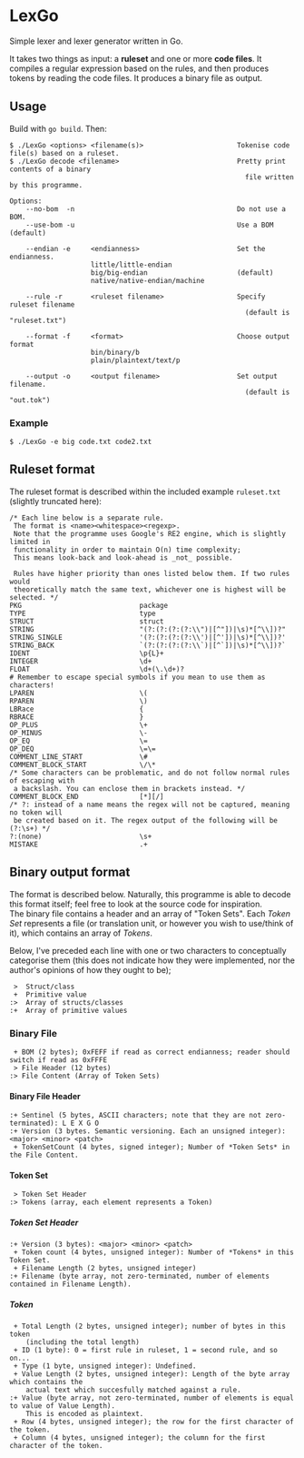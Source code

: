 # LexGo

Simple lexer and lexer generator written in Go.

It takes two things as input: a **ruleset** and one or more **code files**.
It compiles a regular expression based on the rules, and then produces tokens
by reading the code files. It produces a binary file as output.

## Usage

Build with `go build`. Then:

```
$ ./LexGo <options> <filename(s)>                       Tokenise code file(s) based on a ruleset.
$ ./LexGo decode <filename>                             Pretty print contents of a binary
                                                          file written by this programme. 

Options:
    --no-bom  -n                                        Do not use a BOM.
    --use-bom -u                                        Use a BOM (default)
    
    --endian -e     <endianness>                        Set the endianness.
                    little/little-endian
                    big/big-endian                      (default)
                    native/native-endian/machine
                    
    --rule -r       <ruleset filename>                  Specify ruleset filename
                                                          (default is "ruleset.txt")
    
    --format -f     <format>                            Choose output format
                    bin/binary/b
                    plain/plaintext/text/p
    
    --output -o     <output filename>                   Set output filename.
                                                          (default is "out.tok")
```

### Example

```
$ ./LexGo -e big code.txt code2.txt
```

## Ruleset format

The ruleset format is described within the included example `ruleset.txt` (slightly truncated here):

```
/* Each line below is a separate rule.
 The format is <name><whitespace><regexp>.
 Note that the programme uses Google's RE2 engine, which is slightly limited in
 functionality in order to maintain O(n) time complexity;
 This means look-back and look-ahead is _not_ possible.

 Rules have higher priority than ones listed below them. If two rules would
 theoretically match the same text, whichever one is highest will be selected. */
PKG                             package
TYPE                            type
STRUCT                          struct
STRING                          "(?:(?:(?:(?:\\")|[^"])|\s)*[^\\])?"
STRING_SINGLE                   '(?:(?:(?:(?:\\')|[^'])|\s)*[^\\])?'
STRING_BACK                     `(?:(?:(?:(?:\\`)|[^`])|\s)*[^\\])?`
IDENT                           \p{L}+
INTEGER                         \d+
FLOAT                           \d+(\.\d+)?
# Remember to escape special symbols if you mean to use them as characters!
LPAREN                          \(
RPAREN                          \)
LBRace                          {
RBRACE                          }
OP_PLUS                         \+
OP_MINUS                        \-
OP_EQ                           \=
OP_DEQ                          \=\=
COMMENT_LINE_START              \#
COMMENT_BLOCK_START             \/\*
/* Some characters can be problematic, and do not follow normal rules of escaping with
 a backslash. You can enclose them in brackets instead. */
COMMENT_BLOCK_END               [*][/]
/* ?: instead of a name means the regex will not be captured, meaning no token will
 be created based on it. The regex output of the following will be (?:\s+) */
?:(none)                        \s+
MISTAKE                         .+
```

## Binary output format

The format is described below. Naturally, this programme is able to decode this format
itself; feel free to look at the source code for inspiration.\
The binary file contains a header and an array of "Token Sets". Each *Token Set* represents
a file (or translation unit, or however you wish to use/think of it), which 
contains an array of *Tokens*.

Below, I've preceded each line with one or two characters to conceptually categorise them (this does not
indicate how they were implemented, nor the author's opinions of how they ought to be);
```
 >  Struct/class
 +  Primitive value
:>  Array of structs/classes
:+  Array of primitive values
```

### Binary File

```
 + BOM (2 bytes); 0xFEFF if read as correct endianness; reader should switch if read as 0xFFFE
 > File Header (12 bytes)
:> File Content (Array of Token Sets)
```

#### Binary File Header

```
:+ Sentinel (5 bytes, ASCII characters; note that they are not zero-terminated): L E X G O
:+ Version (3 bytes. Semantic versioning. Each an unsigned integer): <major> <minor> <patch>
 + TokenSetCount (4 bytes, signed integer); Number of *Token Sets* in the File Content.
```

#### Token Set

```
 > Token Set Header
:> Tokens (array, each element represents a Token)
```

##### Token Set Header

```
:+ Version (3 bytes): <major> <minor> <patch>
 + Token count (4 bytes, unsigned integer): Number of *Tokens* in this Token Set.
 + Filename Length (2 bytes, unsigned integer)
:+ Filename (byte array, not zero-terminated, number of elements contained in Filename Length).
```

##### Token

```
 + Total Length (2 bytes, unsigned integer); number of bytes in this token 
    (including the total length)
 + ID (1 byte): 0 = first rule in ruleset, 1 = second rule, and so on...
 + Type (1 byte, unsigned integer): Undefined.
 + Value Length (2 bytes, unsigned integer): Length of the byte array which contains the
    actual text which succesfully matched against a rule.
:+ Value (byte array, not zero-terminated, number of elements is equal to value of Value Length).
    This is encoded as plaintext.
 + Row (4 bytes, unsigned integer); the row for the first character of the token.
 + Column (4 bytes, unsigned integer); the column for the first character of the token.
```
